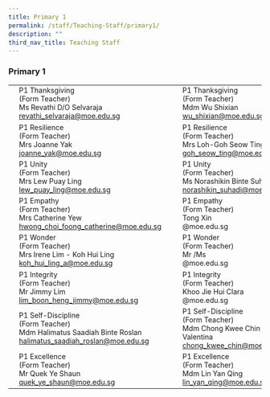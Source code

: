 ```yaml
---
title: Primary 1
permalink: /staff/Teaching-Staff/primary1/
description: ""
third_nav_title: Teaching Staff
---
```

### Primary 1

|  	|  	|  	|  	|  	|
|---	|---	|---	|---	|---	|
|  	| P1 Thanksgiving<br>(Form Teacher)<br>Ms Revathi D/O Selvaraja<br>revathi_selvaraja@moe.edu.sg 	|   	|<img src="/images/ft2.png" style="width:280%"> 	| P1 Thanksgiving<br>(Form Teacher)<br>Mdm Wu Shixian<br>wu_shixian@moe.edu.sg	|
| <img src="/images/ft3.png" style="width:280%"> 	| P1 Resilience<br>(Form Teacher)<br>Mrs Joanne Yak<br>joanne_yak@moe.edu.sg 	|   	| <img src="/images/ft4.png" style="width:280%"> 	| P1 Resilience<br>(Form Teacher)<br>Mrs Loh-Goh Seow Ting<br>goh_seow_ting@moe.edu.sg 	|
| <img src="/images/ft5.png" style="width:280%"> 	| P1 Unity <br>(Form Teacher)<br>Mrs Lew Puay Ling<br>lew_puay_ling@moe.edu.sg 	|   	| <img src="/images/ft6.png" style="width:280%"> 	| P1 Unity <br>(Form Teacher)<br>Ms Norashikin Binte Suhadi<br>norashikin_suhadi@moe.edu.sg  	|
| <img src="/images/ft7.png" style="width:280%"> 	| P1 Empathy<br>(Form Teacher)<br>Mrs Catherine Yew<br>hwong_choi_foong_catherine@moe.edu.sg<br> 	|   	|<img src="/images/ft8.png" style="width:280%"> 	| P1 Empathy<br>(Form Teacher)<br>Tong Xin<br>@moe.edu.sg 	|
| <img src="/images/ft9.png" style="width:280%"> 	| P1 Wonder<br>(Form Teacher)<br>Mrs Irene Lim - Koh Hui Ling<br>koh_hui_ling_a@moe.edu.sg 	|   	| <img src="/images/ft10.png" style="width:280%"> 	| P1 Wonder<br>(Form Teacher)<br>Mr /Ms<br>@moe.edu.sg 	|
| <img src="/images/ft11.png" style="width:280%"> 	| P1 Integrity<br>(Form Teacher)<br>Mr Jimmy Lim<br>lim_boon_heng_jimmy@moe.edu.sg	|   	|<img src="/images/ft12.png" style="width:280%"> 	| P1 Integrity<br>(Form Teacher)<br>Khoo Jie Hui Clara<br>@moe.edu.sg 	|
| <img src="/images/ft13.png" style="width:280%"> 	| P1 Self-Discipline<br>(Form Teacher)<br>Mdm Halimatus Saadiah Binte Roslan<br>halimatus_saadiah_roslan@moe.edu.sg 	|    	| <img src="/images/ft14.png" style="width:280%"> 	| P1 Self-Discipline<br>(Form Teacher)<br>Mdm Chong Kwee Chin Valentina<br>chong_kwee_chin@moe.edu.sg 	|
| <img src="/images/ft15.png" style="width:280%">	| P1 Excellence<br>(Form Teacher)<br>Mr Quek Ye Shaun<br>quek_ye_shaun@moe.edu.sg 	|   	| <img src="/images/ft16.png" style="width:280%"> 	| P1 Excellence <br>(Form Teacher)<br>Mdm Lin Yan Qing<br>lin_yan_qing@moe.edu.sg 	|